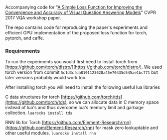 Accompanying code for "[A Simple Loss Function for Improving the Convergence and Accuracy of Visual Question Answering Models](paper.pdf)" CVPR 2017 VQA workshop paper.

The repo contains code for reproducing the paper's experiments and efficient GPU implementation of the proposed loss function for torch, pytorch, and caffe. 

### Requirements

To run the experiments you would first need to install torch from [https://github.com/torch/distro/](https://github.com/torch/distro/). We used torch version from commit `5c1d3cfda8101123628a45e70435d545ae1bc771` but later versions probably would work too.

After installing torch you will need to install the following useful lua libraries

C data structures for torch [https://github.com/torch/tds](https://github.com/torch/tds), so we can allocate data in C memory space instead of lua's and thus overcome lua's memory limit and garbage collection.
`luarocks install tds`

RNN lib for Torch [https://github.com/Element-Research/rnn](https://github.com/Element-Research/rnn) for mask zero lookuptable and other useful modules.
`luarocks install rnn`


